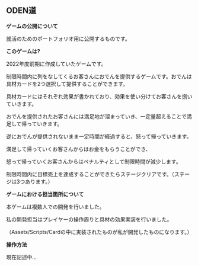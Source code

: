 ## ODEN道


**ゲームの公開について**

就活のためのポートフォリオ用に公開するものです。

**このゲームは?**

2022年度前期に作成していたゲームです。

制限時間内に列をなしてくるお客さんにおでんを提供するゲームです。おでんは具材カードを2つ選択して提供することができます。

具材カードにはそれぞれ効果が書かれており、効果を使い分けてお客さんを捌いていきます。

おでんを提供されたお客さんには満足地が溜まっていき、一定量超えることで満足して帰っていきます。

逆におでんが提供されないまま一定時間が経過すると、怒って帰っていきます。

満足して帰っていくお客さんからはお金をもらうことができ、

怒って帰っていくお客さんからはペナルティとして制限時間が減少します。

制限時間内に目標売上を達成することができたらステージクリアです。（ステージは3つあります。）

**ゲームにおける担当箇所について**

本ゲームは複数人での開発を行いました。

私の開発担当はプレイヤーの操作周りと具材の効果実装を行いました。

（Assets/Scripts/Cardの中に実装されたものが私が開発したものになります。）

**操作方法**

現在記述中...
